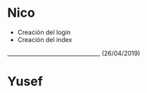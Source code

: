 # Nico
- Creación del login
- Creación del index


_________________________________ (26/04/2019)

# Yusef
